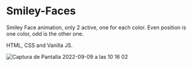 # Smiley-Faces

Smiley Face animation, only 2 active, one for each color. Even position is one color, odd is the other one. 

HTML, CSS and Vanilla JS.

![Captura de Pantalla 2022-09-09 a las 10 16 02](https://user-images.githubusercontent.com/90968035/189308103-f65bbd92-f7e7-4615-b2c5-0ef3bda18196.jpg)
